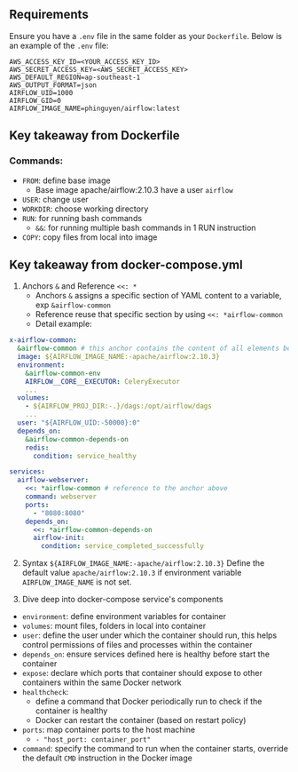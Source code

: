 ## Requirements
Ensure you have a `.env` file in the same folder as your `Dockerfile`. Below is an example of the `.env` file:
```plaintext
AWS_ACCESS_KEY_ID=<YOUR_ACCESS_KEY_ID>
AWS_SECRET_ACCESS_KEY=<AWS_SECRET_ACCESS_KEY>
AWS_DEFAULT_REGION=ap-southeast-1
AWS_OUTPUT_FORMAT=json
AIRFLOW_UID=1000
AIRFLOW_GID=0
AIRFLOW_IMAGE_NAME=phinguyen/airflow:latest
```

## Key takeaway from Dockerfile
### Commands:
- `FROM`: define base image
    - Base image apache/airflow:2.10.3 have a user `airflow`
- `USER`: change user
- `WORKDIR`: choose working directory
- `RUN`: for running bash commands
    - `&&`: for running multiple bash commands in 1 RUN instruction
- `COPY`: copy files from local into image

## Key takeaway from docker-compose.yml
1. Anchors `&` and Reference `<<: *`
    - Anchors `&` assigns a specific section of YAML content to a variable, exp `&airflow-common`
    - Reference reuse that specific section by using `<<: *airflow-common`
    - Detail example:
```yaml
x-airflow-common:
  &airflow-common # this anchor contains the content of all elements below it including image, environment, volumes, user, depends_on
  image: ${AIRFLOW_IMAGE_NAME:-apache/airflow:2.10.3}
  environment:
    &airflow-common-env
    AIRFLOW__CORE__EXECUTOR: CeleryExecutor
    ...
  volumes:
    - ${AIRFLOW_PROJ_DIR:-.}/dags:/opt/airflow/dags
    ...
  user: "${AIRFLOW_UID:-50000}:0"
  depends_on:
    &airflow-common-depends-on
    redis:
      condition: service_healthy

services:
  airflow-webserver:
    <<: *airflow-common # reference to the anchor above
    command: webserver
    ports:
      - "8080:8080"
    depends_on:
      <<: *airflow-common-depends-on
      airflow-init:
        condition: service_completed_successfully
```

2. Syntax `${AIRFLOW_IMAGE_NAME:-apache/airflow:2.10.3}`
Define the default value `apache/airflow:2.10.3` if environment variable `AIRFLOW_IMAGE_NAME` is not set.

3. Dive deep into docker-compose service's components
- `environment`: define environment variables for container
- `volumes`: mount files, folders in local into container
- `user`: define the user under which the container should run, this helps control permissions of files and processes within the container
- `depends_on`: ensure services defined here is healthy before start the container
- `expose`: declare which ports that container should expose to other containers within the same Docker network
- `healthcheck`: 
  - define a command that Docker periodically run to check if the container is healthy
  - Docker can restart the container (based on restart policy)
- `ports`: map container ports to the host machine
  - `- "host_port: container_port"`
- `command`: specify the command to run when the container starts, override the default `CMD` instruction in the Docker image





